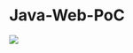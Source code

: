 Java-Web-PoC
============


![](https://www.codeship.io/projects/98434c70-2655-0131-0467-6a71bdb0239b/status)
